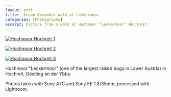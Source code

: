 ```yaml
---
layout: post
title:  Green December walk at Leckermoor
categories: [Photography]
excerpt: Picture from a walk at Hochmoor "Leckermoor" Hochreit
---
```


[![Hochmoor Hochreit 1](../images/20201206/20201205-1.jpg)](../images/20201206/20201205-1.jpg)

[![Hochmoor Hochreit 2](../images/20201206/20201205-2.jpg)](../images/20201206/20201205-2.jpg)

[![Hochmoor Hochreit 3](../images/20201206/20201205-3.jpg)](../images/20201206/20201205-3.jpg)

Hochmoor "Leckermoor" (one of the largest raised bogs in Lower Austria) in Hochreit, Göstling an der Ybbs.

Photos taken with Sony A7C and Sony FE 1.8/35mm, processed with Lightroom.